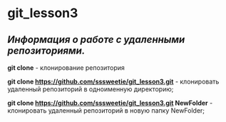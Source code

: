 # git_lesson3
##  _Информация о работе с удаленными репозиториями._
**git clone** - клонирование репозитория

**git clone https://github.com/sssweetie/git_lesson3.git** - клонировать удаленный репозиторий в одноименную директорию;

**git clone https://github.com/sssweetie/git_lesson3.git NewFolder** - клонировать удаленный репозиторий в новую папку NewFolder;

